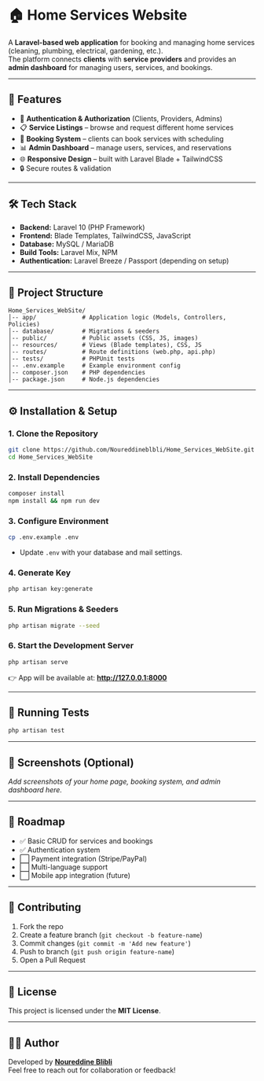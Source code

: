 # 🏠 Home Services Website

A **Laravel-based web application** for booking and managing home services (cleaning, plumbing, electrical, gardening, etc.).  
The platform connects **clients** with **service providers** and provides an **admin dashboard** for managing users, services, and bookings.

---

## 🚀 Features

- 🔑 **Authentication & Authorization** (Clients, Providers, Admins)
- 📋 **Service Listings** – browse and request different home services
- 🛒 **Booking System** – clients can book services with scheduling
- 📊 **Admin Dashboard** – manage users, services, and reservations
- 🌐 **Responsive Design** – built with Laravel Blade + TailwindCSS
- 🔒 Secure routes & validation

---

## 🛠️ Tech Stack

- **Backend:** Laravel 10 (PHP Framework)
- **Frontend:** Blade Templates, TailwindCSS, JavaScript
- **Database:** MySQL / MariaDB
- **Build Tools:** Laravel Mix, NPM
- **Authentication:** Laravel Breeze / Passport (depending on setup)

---

## 📂 Project Structure

```
Home_Services_WebSite/
│-- app/             # Application logic (Models, Controllers, Policies)
│-- database/        # Migrations & seeders
│-- public/          # Public assets (CSS, JS, images)
│-- resources/       # Views (Blade templates), CSS, JS
│-- routes/          # Route definitions (web.php, api.php)
│-- tests/           # PHPUnit tests
│-- .env.example     # Example environment config
│-- composer.json    # PHP dependencies
│-- package.json     # Node.js dependencies
```

---

## ⚙️ Installation & Setup

### 1. Clone the Repository
```bash
git clone https://github.com/Noureddineblbli/Home_Services_WebSite.git
cd Home_Services_WebSite
```

### 2. Install Dependencies
```bash
composer install
npm install && npm run dev
```

### 3. Configure Environment
```bash
cp .env.example .env
```
- Update `.env` with your database and mail settings.

### 4. Generate Key
```bash
php artisan key:generate
```

### 5. Run Migrations & Seeders
```bash
php artisan migrate --seed
```

### 6. Start the Development Server
```bash
php artisan serve
```
👉 App will be available at: **http://127.0.0.1:8000**

---

## 🧪 Running Tests

```bash
php artisan test
```

---

## 📸 Screenshots (Optional)

_Add screenshots of your home page, booking system, and admin dashboard here._

---

## 📌 Roadmap

- ✅ Basic CRUD for services and bookings  
- ✅ Authentication system  
- ⬜ Payment integration (Stripe/PayPal)  
- ⬜ Multi-language support  
- ⬜ Mobile app integration (future)  

---

## 🤝 Contributing

1. Fork the repo  
2. Create a feature branch (`git checkout -b feature-name`)  
3. Commit changes (`git commit -m 'Add new feature'`)  
4. Push to branch (`git push origin feature-name`)  
5. Open a Pull Request  

---

## 📄 License

This project is licensed under the **MIT License**.  

---

## 👨‍💻 Author

Developed by **[Noureddine Blibli](https://github.com/Noureddineblbli)**  
Feel free to reach out for collaboration or feedback!
